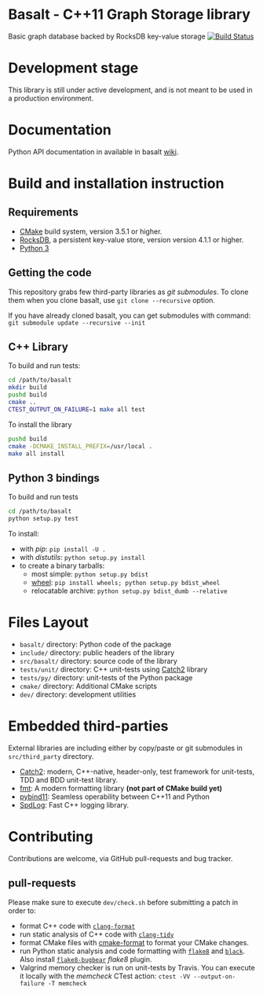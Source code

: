 # Basalt - C++11 Graph Storage library

Basic graph database backed by RocksDB key-value storage [![Build Status](https://api.travis-ci.com/tristan0x/basalt.svg?token=p3ijqmiSc83uPHF74Ay8&branch=master)](https://travis-ci.org/tristan0x/basalt)

# Development stage

This library is still under active development, and is not meant to be used
in a production environment.

# Documentation

Python API documentation in available in basalt
[wiki](https://github.com/tristan0x/basalt/wiki/Python-API).

# Build and installation instruction

## Requirements

* [CMake](https://cmake.org) build system, version 3.5.1 or higher.
* [RocksDB](https://rocksdb.org/), a persistent key-value store,
  version version 4.1.1 or higher.
* [Python 3](https://python.org/)

## Getting the code

This repository grabs few third-party libraries as *git submodules*.
To clone them when you clone basalt, use `git clone --recursive` option.

If you have already cloned basalt, you can get submodules with command:
`git submodule update --recursive --init`

## C++ Library

To build and run tests:
```sh
cd /path/to/basalt
mkdir build
pushd build
cmake ..
CTEST_OUTPUT_ON_FAILURE=1 make all test
```

To install the library
```sh
pushd build
cmake -DCMAKE_INSTALL_PREFIX=/usr/local .
make all install
```

## Python 3 bindings

To build and run tests

```sh
cd /path/to/basalt
python setup.py test
```

To install:
* with _pip_: `pip install -U .`
* with _distutils_: `python setup.py install`
* to create a binary tarballs:
  * most simple: `python setup.py bdist`
  * [wheel](https://www.python.org/dev/peps/pep-0427/): `pip install wheels; python setup.py bdist_wheel`
  * relocatable archive: `python setup.py bdist_dumb --relative`

# Files Layout

* `basalt/` directory: Python code of the package
* `include/` directory: public headers of the library
* `src/basalt/` directory: source code of the library
* `tests/unit/` directory: C++ unit-tests using
  [Catch2](https://github.com/catchorg/Catch2) library
* `tests/py/` directory: unit-tests of the Python package
* `cmake/` directory: Additional CMake scripts
* `dev/` directory: development utilities

# Embedded third-parties

External libraries are including either by copy/paste or git submodules
in `src/third_party` directory.

* [Catch2]((https://github.com/catchorg/Catch2)):
  modern, C++-native, header-only, test framework for unit-tests, TDD
  and BDD unit-test library.
* [fmt](https://github.com/fmtlib/fmt): A modern formatting library
  **(not part of CMake build yet)**
* [pybind11](https://pybind11.rtfd.io): Seamless operability between C++11 and Python
* [SpdLog](https://github.com/gabime/spdlog): Fast C++ logging library.

# Contributing

Contributions are welcome, via GitHub pull-requests and bug tracker.

## pull-requests

Please make sure to execute `dev/check.sh` before submitting a patch in order to:
* format C++ code with
  [`clang-format`](https://clang.llvm.org/docs/ClangFormat.html)
* run static analysis of C++ code with
  [`clang-tidy`](http://clang.llvm.org/extra/clang-tidy/)
* format CMake files with [cmake-format](https://github.com/cheshirekow/cmake_format)
to format your CMake changes.
* run Python static analysis and code formatting with
  [`flake8`](http://flake8.pycqa.org) and [`black`](https://github.com/ambv/black).
  Also install [`flake8-bugbear`](https://github.com/PyCQA/flake8-bugbear)
  *flake8* plugin.
* Valgrind memory checker is run on unit-tests by Travis. You can execute it locally
  with the *memcheck* CTest action: `ctest -VV --output-on-failure -T memcheck`
